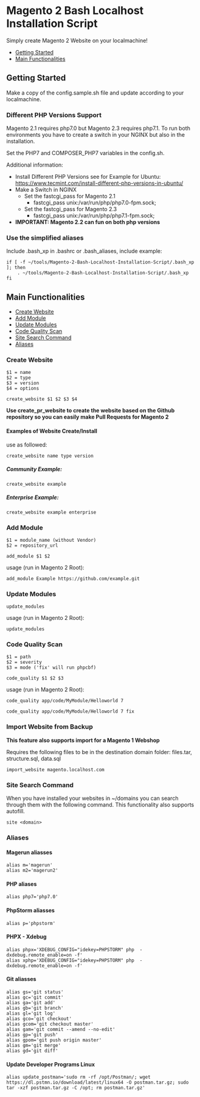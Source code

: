 # Magento 2 Bash Localhost Installation Script

Simply create Magento 2 Website on your localmachine!

 - [Getting Started](#getting-started)
 - [Main Functionalities](#main-functionalities)

## Getting Started

Make a copy of the config.sample.sh file and update according to your localmachine.

### Different PHP Versions Support

Magento 2.1 requires php7.0 but Magento 2.3 requires php7.1. To run both environments you have to create a switch in your NGINX but also in the installation.

Set the PHP7 and COMPOSER_PHP7 variables in the config.sh.

Additional information:

 - Install Different PHP Versions see for Example for Ubuntu:
        https://www.tecmint.com/install-different-php-versions-in-ubuntu/
 - Make a Switch in NGINX
    - Set the fastcgi_pass for Magento 2.1
      - fastcgi_pass   unix:/var/run/php/php7.0-fpm.sock;
    - Set the fastcgi_pass for Magento 2.3
      - fastcgi_pass   unix:/var/run/php/php7.1-fpm.sock;
 - **IMPORTANT: Magento 2.2 can fun on both php versions**

### Use the simplified aliases
Include .bash_xp in .bashrc or .bash_aliases, include example:

```
if [ -f ~/tools/Magento-2-Bash-Localhost-Installation-Script/.bash_xp ]; then
    . ~/tools/Magento-2-Bash-Localhost-Installation-Script/.bash_xp
fi
```


## Main Functionalities

 - [Create Website](#create-website)
 - [Add Module](#add-module)
 - [Update Modules](#update-modules)
 - [Code Quality Scan](#code-quality-scan)
 - [Site Search Command](#site-search-command)
 - [Aliases](#aliases)



### Create Website

```
$1 = name
$2 = type
$3 = version
$4 = options
```

```
create_website $1 $2 $3 $4
```

**Use create_pr_website to create the website based on the Github repository so you can easily make Pull Requests for Magento 2**

#### Examples of Website Create/Install

use as followed:

```
create_website name type version
```

##### Community Example:

```
create_website example
```


##### Enterprise Example:

```
create_website example enterprise
```

### Add Module

```
$1 = module_name (without Vendor)
$2 = repository_url
```

```
add_module $1 $2
```

usage (run in Magento 2 Root):

```
add_module Example https://github.com/example.git
```

### Update Modules

```
update_modules
```

usage (run in Magento 2 Root):

```
update_modules
```


### Code Quality Scan

```
$1 = path
$2 = severity
$3 = mode ('fix' will run phpcbf)
```

```
code_quality $1 $2 $3
```

usage (run in Magento 2 Root):

```
code_quality app/code/MyModule/Helloworld 7 
```

```
code_quality app/code/MyModule/Helloworld 7 fix
```

### Import Website from Backup
**This feature also supports import for a Magento 1 Webshop**

Requires the following files to be in the destination domain folder: files.tar, structure.sql, data.sql

```
import_website magento.localhost.com
```

### Site Search Command
When you have installed your websites in ~/domains you can search through them with the following command. This functionality also supports autofill.

```
site <domain>
```


### Aliases
#### Magerun aliasses
```
alias m='magerun'
alias m2='magerun2'
```

#### PHP aliases
```
alias php7='php7.0'
```

#### PhpStorm aliasses
```
alias p='phpstorm'
```

#### PHPX - Xdebug
```
alias phpx='XDEBUG_CONFIG="idekey=PHPSTORM" php  -dxdebug.remote_enable=on -f'
alias xphp='XDEBUG_CONFIG="idekey=PHPSTORM" php  -dxdebug.remote_enable=on -f'
```

#### Git aliasses
```
alias gs='git status'
alias gc='git commit'
alias ga='git add'
alias gb='git branch'
alias gl='git log'
alias gco='git checkout'
alias gcom='git checkout master'
alias gam='git commit --amend --no-edit'
alias gp='git push'
alias gpom='git push origin master'
alias gm='git merge'
alias gd='git diff'
```

#### Update Developer Programs Linux
```
alias update_postman='sudo rm -rf /opt/Postman/; wget https://dl.pstmn.io/download/latest/linux64 -O postman.tar.gz; sudo tar -xzf postman.tar.gz -C /opt; rm postman.tar.gz'
```

